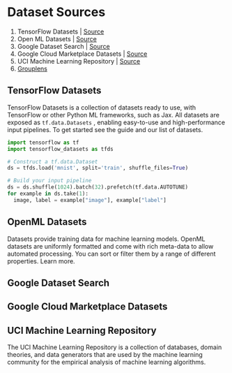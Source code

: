 # Dataset Sources

1. TensorFlow Datasets | [Source](https://www.tensorflow.org/datasets)
1. Open ML Datasets | [Source](https://www.openml.org/search?type=data&status=active&sort=runs)
1. Google Dataset Search | [Source](https://datasetsearch.research.google.com/)
1. Google Cloud Marketplace Datasets | [Source](https://cloud.google.com/marketplace/browse?filter=solution-type:dataset&_ga=2.117206726.1548303019.1669322993-270543887.1669322993)
1. UCI Machine Learning Repository | [Source](https://archive.ics.uci.edu/ml/datasets.php)
1. [Grouplens](https://grouplens.org/about/what-is-grouplens/)

## TensorFlow Datasets
TensorFlow Datasets is a collection of datasets ready to use, with TensorFlow or other Python ML frameworks, such as Jax. All datasets are exposed as `tf.data.Datasets` , enabling easy-to-use and high-performance input pipelines. To get started see the guide and our list of datasets.

```python
import tensorflow as tf
import tensorflow_datasets as tfds

# Construct a tf.data.Dataset
ds = tfds.load('mnist', split='train', shuffle_files=True)

# Build your input pipeline
ds = ds.shuffle(1024).batch(32).prefetch(tf.data.AUTOTUNE)
for example in ds.take(1):
  image, label = example["image"], example["label"]
```

## OpenML Datasets
Datasets provide training data for machine learning models. OpenML datasets are uniformly formatted and come with rich meta-data to allow automated processing. You can sort or filter them by a range of different properties. Learn more.


## Google Dataset Search


## Google Cloud Marketplace Datasets 


## UCI Machine Learning Repository
The UCI Machine Learning Repository is a collection of databases, domain theories, and data generators that are used by the machine learning community for the empirical analysis of machine learning algorithms.



